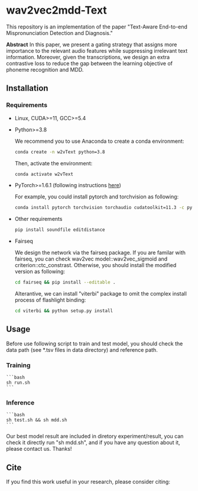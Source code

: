 # wav2vec2mdd-Text
This repository is an implementation of the paper "Text-Aware End-to-end Mispronunciation Detection and Diagnosis."

**Abstract**
In this paper, we present a gating strategy that assigns more importance to the relevant audio features while suppressing irrelevant text information. Moreover, given the transcriptions, we design an extra contrastive loss to reduce the gap between the learning objective of phoneme recognition and MDD.

## Installation

### Requirements

* Linux, CUDA>=11, GCC>=5.4
  
* Python>=3.8

    We recommend you to use Anaconda to create a conda environment:
    ```bash
    conda create -n w2vText python=3.8
    ```
    Then, activate the environment:
    ```bash
    conda activate w2vText
    ```
  
* PyTorch>=1.6.1 (following instructions [here](https://pytorch.org/))

    For example, you could install pytorch and torchvision as following:
    ```bash
    conda install pytorch torchvision torchaudio cudatoolkit=11.3 -c pytorch
    ```
  
* Other requirements
    ```bash
    pip install soundfile editdistance
    ```
* Fairseq

    We design the network via the fairseq package. If you are familar with fairseq, you can check wav2vec model::wav2vec_sigmoid and criterion::ctc_constrast. Otherwise, you should install the modified version as following:
    ```bash
    cd fairseq && pip install --editable .
    ```
    Alterantive, we can install "viterbi" package to omit the complex install process of flashlight binding:
    ```bash
    cd viterbi && python setup.py install
    ```
## Usage
   Before use following script to train and test model, you should check the data path (see *.tsv files in data directory) and reference path.

### Training

    ```bash
    sh run.sh
    ```

### Inference

    ```bash
    sh test.sh && sh mdd.sh
    ```
    
   Our best model result are included in diretory experiment/result, you can check it directly run "sh mdd.sh", and if you have any question about it, please contact us. Thanks!
    
## Cite
If you find this work useful in your research, please consider citing:
```bibtex
```
